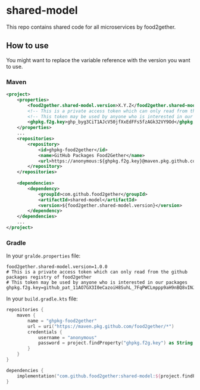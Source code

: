 # shared-model

This repo contains shared code for all microservices by food2gether.

## How to use

You might want to replace the variable reference with the version you want to use.

### Maven
```xml
<project>
    <properties>
        <food2gether.shared-model.version>X.Y.Z</food2gether.shared-model.version>
        <!-- This is a private access token which can only read from the github packages registry of food2gether -->
        <!-- This token may be used by anyone who is interested in our packages -->
        <ghpkg.f2g.key>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</ghpkg.f2g.key>
    </properties>
    ...
    <repositories>
        <repository>
            <id>ghpkg-food2gether</id>
            <name>GitHub Packages Food2Gether</name>
            <url>https://anonymous:${ghpkg.f2g.key}@maven.pkg.github.com/food2gether/*</url>
        </repository>
    </repositories>
    
    <dependencies>
        <dependency>
            <groupId>com.github.food2gether</groupId>
            <artifactId>shared-model</artifactId>
            <version>${food2gether.shared-model.version}</version>
        </dependency>
    </dependencies>
    ...
</project>
```

### Gradle
In your `gralde.properties` file:
```properties
food2gether.shared-model.version=1.0.0
# This is a private access token which can only read from the github packages registry of food2gether
# This token may be used by anyone who is interested in our packages
ghpkg.f2g.key=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
```

In your `build.gradle.kts` file:
```kotlin
repositories {
    maven {
        name = "ghpkg-food2gether"
        url = uri("https://maven.pkg.github.com/food2gether/*")
        credentials {
            username = "anonymous"
            password = project.findProperty("ghpkg.f2g.key") as String
        }
    }
}

dependencies {
    implementation("com.github.food2gether:shared-model:${project.findProperty("food2gether.shared-model.version")}")
}
```